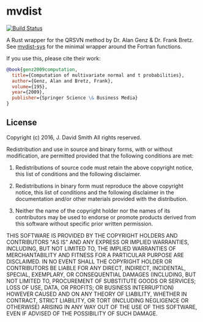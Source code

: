 # mvdist
[![Build Status](https://travis-ci.org/emallson/mvdist.svg?branch=master)](https://travis-ci.org/emallson/mvdist)

A Rust wrapper for the QRSVN method by Dr. Alan Genz & Dr. Frank Bretz. See
[mvdist-sys](https://github.com/emallson/mvdist-sys/) for the minimal wrapper
around the Fortran functions.

If you use this, please cite their work:

```bibtex
@book{genz2009computation,
  title={Computation of multivariate normal and t probabilities},
  author={Genz, Alan and Bretz, Frank},
  volume={195},
  year={2009},
  publisher={Springer Science \& Business Media}
}
```

## License

Copyright (c) 2016, J. David Smith
All rights reserved.

Redistribution and use in source and binary forms, with or without modification, are permitted provided that the following conditions are met:

1. Redistributions of source code must retain the above copyright notice, this list of conditions and the following disclaimer.

2. Redistributions in binary form must reproduce the above copyright notice, this list of conditions and the following disclaimer in the documentation and/or other materials provided with the distribution.

3. Neither the name of the copyright holder nor the names of its contributors may be used to endorse or promote products derived from this software without specific prior written permission.

THIS SOFTWARE IS PROVIDED BY THE COPYRIGHT HOLDERS AND CONTRIBUTORS "AS IS" AND ANY EXPRESS OR IMPLIED WARRANTIES, INCLUDING, BUT NOT LIMITED TO, THE IMPLIED WARRANTIES OF MERCHANTABILITY AND FITNESS FOR A PARTICULAR PURPOSE ARE DISCLAIMED. IN NO EVENT SHALL THE COPYRIGHT HOLDER OR CONTRIBUTORS BE LIABLE FOR ANY DIRECT, INDIRECT, INCIDENTAL, SPECIAL, EXEMPLARY, OR CONSEQUENTIAL DAMAGES (INCLUDING, BUT NOT LIMITED TO, PROCUREMENT OF SUBSTITUTE GOODS OR SERVICES; LOSS OF USE, DATA, OR PROFITS; OR BUSINESS INTERRUPTION) HOWEVER CAUSED AND ON ANY THEORY OF LIABILITY, WHETHER IN CONTRACT, STRICT LIABILITY, OR TORT (INCLUDING NEGLIGENCE OR OTHERWISE) ARISING IN ANY WAY OUT OF THE USE OF THIS SOFTWARE, EVEN IF ADVISED OF THE POSSIBILITY OF SUCH DAMAGE.
